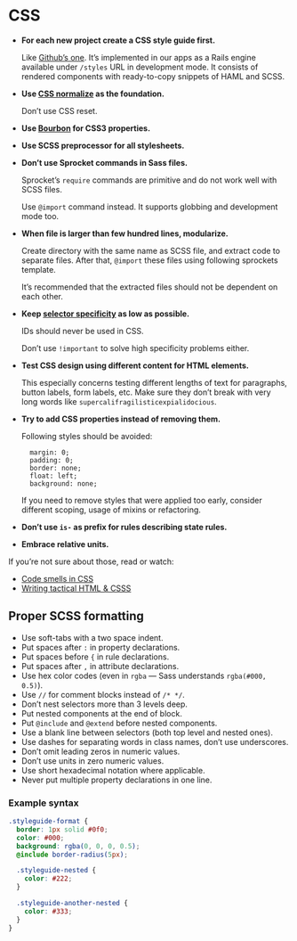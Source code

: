 # CSS

* **For each new project create a CSS style guide first.**

    Like [Github’s one](https://github.com/styleguide/css). It’s implemented in our apps as a Rails engine available
under `/styles` URL in development mode. It consists of rendered components with ready-to-copy snippets of HAML and SCSS.

* **Use [CSS normalize](http://necolas.github.com/normalize.css/) as the foundation.**

    Don’t use CSS reset.

* **Use [Bourbon](http://bourbon.io/) for CSS3 properties.**

* **Use SCSS preprocessor for all stylesheets.**

* **Don’t use Sprocket commands in Sass files.**

    Sprocket’s `require` commands are primitive and do not work well with SCSS files.

    Use `@import` command instead. It supports globbing and development mode too.

* **When file is larger than few hundred lines, modularize.**

    Create directory with the same name as SCSS file, and extract code to separate files. After that, `@import` these files using following sprockets template.

    It’s recommended that the extracted files should not be dependent on each other.

* **Keep [selector specificity](http://www.htmldog.com/guides/cssadvanced/specificity/) as low as possible.**

    IDs should never be used in CSS.

    Don’t use `!important` to solve high specificity problems either.

* **Test CSS design using different content for HTML elements.**

    This especially concerns testing different lengths of text for paragraphs, button labels, form labels, etc. Make sure they don’t break with very long words like `supercalifragilisticexpialidocious`.

* **Try to add CSS properties instead of removing them.**

    Following styles should be avoided:

        margin: 0;
        padding: 0;
        border: none;
        float: left;
        background: none;

    If you need to remove styles that were applied too early, consider different scoping, usage of mixins or refactoring.

* **Don’t use `is-` as prefix for rules describing state rules.**

* **Embrace relative units.**

If you’re not sure about those, read or watch:

* [Code smells in CSS](http://csswizardry.com/2012/11/code-smells-in-css/)
* [Writing tactical HTML & CSSS](http://youtu.be/hou2wJCh3XE?t=16m49s)

## Proper SCSS formatting

* Use soft-tabs with a two space indent.
* Put spaces after `:` in property declarations.
* Put spaces before `{` in rule declarations.
* Put spaces after `,` in attribute declarations.
* Use hex color codes (even in `rgba` — Sass understands `rgba(#000, 0.5)`).
* Use `//` for comment blocks instead of `/* */`.
* Don’t nest selectors more than 3 levels deep.
* Put nested components at the end of block.
* Put `@include` and `@extend` before nested components.
* Use a blank line between selectors (both top level and nested ones).
* Use dashes for separating words in class names, don’t use underscores.
* Don’t omit leading zeros in numeric values.
* Don’t use units in zero numeric values.
* Use short hexadecimal notation where applicable.
* Never put multiple property declarations in one line.

### Example syntax

```scss
.styleguide-format {
  border: 1px solid #0f0;
  color: #000;
  background: rgba(0, 0, 0, 0.5);
  @include border-radius(5px);

  .styleguide-nested {
    color: #222;
  }

  .styleguide-another-nested {
    color: #333;
  }
}
```
